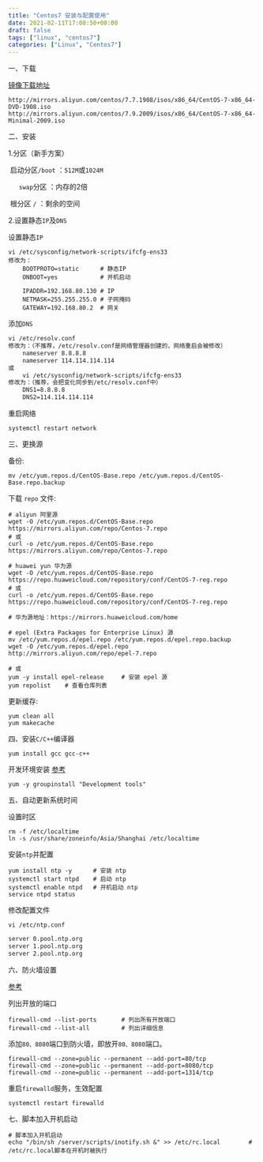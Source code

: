 ```yaml
---
title: "Centos7 安装与配置使用"
date: 2021-02-11T17:08:50+08:00
draft: false
tags: ["linux", "centos7"]
categories: ["Linux", "Centos7"]
---
```


一、下载

[镜像下载地址](http://mirrors.aliyun.com/centos/7.9.2009/isos/x86_64/)

```shell
http://mirrors.aliyun.com/centos/7.7.1908/isos/x86_64/CentOS-7-x86_64-DVD-1908.iso
http://mirrors.aliyun.com/centos/7.9.2009/isos/x86_64/CentOS-7-x86_64-Minimal-2009.iso
```

二、安装

1.分区（新手方案）

​	启动分区`/boot` ：`512M`或`1024M`

`	swap`分区 ：内存的2倍

​	根分区 `/`    ：剩余的空间

2.设置静态`IP`及`DNS`

设置静态`IP`

```shell
vi /etc/sysconfig/network-scripts/ifcfg-ens33
修改为：
	BOOTPROTO=static      # 静态IP
	ONBOOT=yes			  # 开机启动
	
	IPADDR=192.168.80.130 # IP
	NETMASK=255.255.255.0 # 子网掩码
	GATEWAY=192.168.80.2  # 网关
```

添加`DNS`

```tex
vi /etc/resolv.conf
修改为：（不推荐，/etc/resolv.conf是网络管理器创建的，网络重启会被修改）
	nameserver 8.8.8.8
	nameserver 114.114.114.114
或
	vi /etc/sysconfig/network-scripts/ifcfg-ens33
修改为：（推荐，会把变化同步到/etc/resolv.conf中）
	DNS1=8.8.8.8
	DNS2=114.114.114.114
```

重启网络

```shell
systemctl restart network
```

三、更换源

备份:

```shell
mv /etc/yum.repos.d/CentOS-Base.repo /etc/yum.repos.d/CentOS-Base.repo.backup
```

下载 `repo` 文件:

```shell
# aliyun 阿里源
wget -O /etc/yum.repos.d/CentOS-Base.repo https://mirrors.aliyun.com/repo/Centos-7.repo
# 或
curl -o /etc/yum.repos.d/CentOS-Base.repo https://mirrors.aliyun.com/repo/Centos-7.repo
```

```shell
# huawei yun 华为源
wget -O /etc/yum.repos.d/CentOS-Base.repo https://repo.huaweicloud.com/repository/conf/CentOS-7-reg.repo
# 或
curl -o /etc/yum.repos.d/CentOS-Base.repo https://repo.huaweicloud.com/repository/conf/CentOS-7-reg.repo

# 华为源地址：https://mirrors.huaweicloud.com/home
```

```shell
# epel (Extra Packages for Enterprise Linux) 源
mv /etc/yum.repos.d/epel.repo /etc/yum.repos.d/epel.repo.backup
wget -O /etc/yum.repos.d/epel.repo http://mirrors.aliyun.com/repo/epel-7.repo

# 或
yum -y install epel-release		# 安装 epel 源
yum repolist	# 查看仓库列表
```

更新缓存:

```shell
yum clean all
yum makecache
```

四、安装`C/C++`编译器

```shell
yum install gcc gcc-c++
```

开发环境安装 [参考](https://www.cnblogs.com/smomop/p/14904769.html)

```shell
yum -y groupinstall "Development tools"
```

五、自动更新系统时间

设置时区

```shell
rm -f /etc/localtime
ln -s /usr/share/zoneinfo/Asia/Shanghai /etc/localtime
```

安装`ntp`并配置

```shell
yum install ntp -y		# 安装 ntp
systemctl start ntpd	# 启动 ntp
systemctl enable ntpd	# 开机启动 ntp
service ntpd status
```

修改配置文件

`vi /etc/ntp.conf`

```tex
server 0.pool.ntp.org
server 1.pool.ntp.org
server 2.pool.ntp.org
```

六、防火墙设置

[参考](https://blog.csdn.net/yybk426/article/details/94649619)

列出开放的端口
```shell
firewall-cmd --list-ports		# 列出所有开放端口
firewall-cmd --list-all			# 列出详细信息
```

添加`80、8080`端口到防火墙，即放开`80、8080`端口。

```shell
firewall-cmd --zone=public --permanent --add-port=80/tcp 
firewall-cmd --zone=public --permanent --add-port=8080/tcp
firewall-cmd --zone=public --permanent --add-port=1314/tcp
```

重启`firewalld`服务，生效配置

```shell
systemctl restart firewalld
```

七、脚本加入开机启动

```shell
# 脚本加入开机启动
echo "/bin/sh /server/scripts/inotify.sh &" >> /etc/rc.local		# /etc/rc.local脚本在开机时被执行
```

